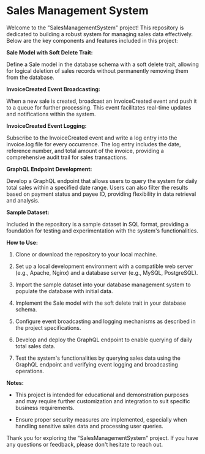 # Sales Management System

Welcome to the "SalesManagementSystem" project! This repository is dedicated to building a robust system for managing sales data effectively. Below are the key components and features included in this project:

**Sale Model with Soft Delete Trait:**

Define a Sale model in the database schema with a soft delete trait, allowing for logical deletion of sales records without permanently removing them from the database.

**InvoiceCreated Event Broadcasting:**

When a new sale is created, broadcast an InvoiceCreated event and push it to a queue for further processing. This event facilitates real-time updates and notifications within the system.

**InvoiceCreated Event Logging:**

Subscribe to the InvoiceCreated event and write a log entry into the invoice.log file for every occurrence. The log entry includes the date, reference number, and total amount of the invoice, providing a comprehensive audit trail for sales transactions.

**GraphQL Endpoint Development:**

Develop a GraphQL endpoint that allows users to query the system for daily total sales within a specified date range. Users can also filter the results based on payment status and payee ID, providing flexibility in data retrieval and analysis.

**Sample Dataset:**

Included in the repository is a sample dataset in SQL format, providing a foundation for testing and experimentation with the system's functionalities.

**How to Use:**

1. Clone or download the repository to your local machine.

2. Set up a local development environment with a compatible web server (e.g., Apache, Nginx) and a database server (e.g., MySQL, PostgreSQL).

3. Import the sample dataset into your database management system to populate the database with initial data.

4. Implement the Sale model with the soft delete trait in your database schema.

5. Configure event broadcasting and logging mechanisms as described in the project specifications.

6. Develop and deploy the GraphQL endpoint to enable querying of daily total sales data.

7. Test the system's functionalities by querying sales data using the GraphQL endpoint and verifying event logging and broadcasting operations.

**Notes:**

- This project is intended for educational and demonstration purposes and may require further customization and integration to suit specific business requirements.

- Ensure proper security measures are implemented, especially when handling sensitive sales data and processing user queries.

Thank you for exploring the "SalesManagementSystem" project. If you have any questions or feedback, please don't hesitate to reach out.
